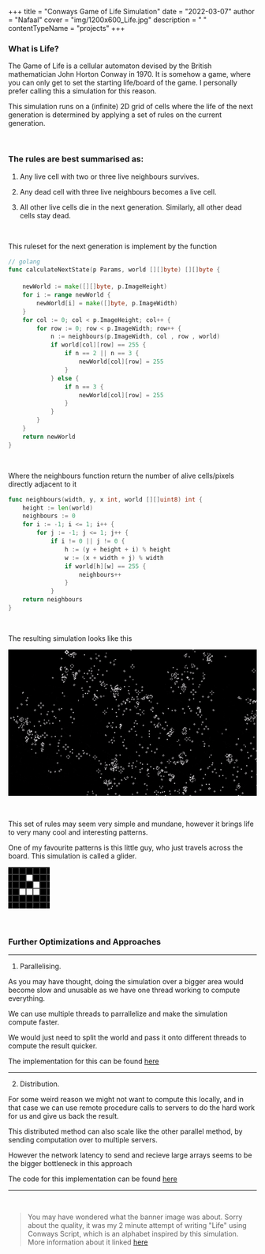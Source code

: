 +++
title = "Conways Game of Life Simulation"
date = "2022-03-07"
author = "Nafaal"
cover = "img/1200x600_Life.jpg"
description = " "
contentTypeName = "projects"
+++

### What is Life?

The Game of Life is a cellular automaton devised by the British mathematician John Horton Conway in 1970. It is somehow a game, where you can only get to set the starting life/board of the game. I personally prefer calling this a simulation for this reason. 

This simulation runs on a (infinite) 2D grid of cells where the life of the next generation is determined by applying a set of rules on the current generation.

&nbsp;

### The rules are best summarised as:

1. Any live cell with two or three live neighbours survives.

2. Any dead cell with three live neighbours becomes a live cell.

3. All other live cells die in the next generation. Similarly, all other dead cells stay dead.

&nbsp;

This ruleset for the next generation is implement by the function

```go
// golang
func calculateNextState(p Params, world [][]byte) [][]byte {

	newWorld := make([][]byte, p.ImageHeight)
	for i := range newWorld {
		newWorld[i] = make([]byte, p.ImageWidth)
	}
	for col := 0; col < p.ImageHeight; col++ {
		for row := 0; row < p.ImageWidth; row++ {
			n := neighbours(p.ImageWidth, col , row , world)
			if world[col][row] == 255 {
				if n == 2 || n == 3 {
					newWorld[col][row] = 255
				}
			} else {
				if n == 3 {
					newWorld[col][row] = 255
				}
			}
		}
	}
	return newWorld
}
```
&nbsp;

Where the neighbours function return the number of alive cells/pixels directly adjacent to it
&nbsp;

```go
func neighbours(width, y, x int, world [][]uint8) int {
	height := len(world)
	neighbours := 0
	for i := -1; i <= 1; i++ {
		for j := -1; j <= 1; j++ {
			if i != 0 || j != 0 {
				h := (y + height + i) % height
				w := (x + width + j) % width
				if world[h][w] == 255 {
					neighbours++
				}
			}
	return neighbours
}
```

&nbsp;

The resulting simulation looks like this 

![GOL Simulation](/img/gol_new.gif)

&nbsp;

This set of rules may seem very simple and mundane, however it brings life to very many cool and interesting patterns. 

One of my favourite patterns is this little guy, who just travels across the board. This simulation is called a glider.

![Glider](/img/gol_glider.gif)

&nbsp;

### Further Optimizations and Approaches
---------------------------------------

1) Parallelising.

As you may have thought, doing the simulation over a bigger area would become slow and unusable as we have one thread working to compute everything. 

We can use multiple threads to parrallelize and make the simulation compute faster. 

We would just need to split the world and pass it onto different threads to compute the result quicker.

The implementation for this can be found [here](https://github.com/nafaaal/gol-coursework)

---------------------------------------

2) Distribution.

For some weird reason we might not want to compute this locally, and in that case we can use remote procedure calls to servers to do the hard work for us and give us back the result. 

This distributed method can also scale like the other parallel method, by sending computation over to multiple servers. 

However the network latency to send and recieve large arrays seems to be the bigger bottleneck in this approach

The code for this implementation can be found [here](https://github.com/nafaaal/distributed-gol-coursework)

---------------------------------------


&nbsp;

> You may have wondered what the banner image was about. Sorry about the quality, it was my 2 minute attempt of writing "Life" using Conways Script, which is an alphabet inspired by this simulation. More information about it linked [here](https://omniglot.com/conscripts/conway.htm)
